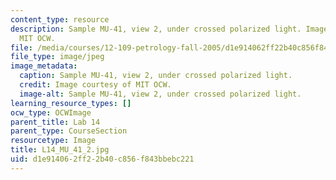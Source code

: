 ```yaml
---
content_type: resource
description: Sample MU-41, view 2, under crossed polarized light. Image courtesy of
  MIT OCW.
file: /media/courses/12-109-petrology-fall-2005/d1e914062ff22b40c856f843bbebc221_L14_MU_41_2.jpg
file_type: image/jpeg
image_metadata:
  caption: Sample MU-41, view 2, under crossed polarized light.
  credit: Image courtesy of MIT OCW.
  image-alt: Sample MU-41, view 2, under crossed polarized light.
learning_resource_types: []
ocw_type: OCWImage
parent_title: Lab 14
parent_type: CourseSection
resourcetype: Image
title: L14_MU_41_2.jpg
uid: d1e91406-2ff2-2b40-c856-f843bbebc221
---
```

